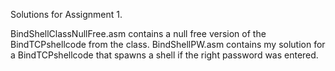 Solutions for Assignment 1.

BindShellClassNullFree.asm contains a null free version of the BindTCPshellcode from the class.
BindShellPW.asm contains my solution for a BindTCPshellcode that spawns a shell if the right password was entered.
